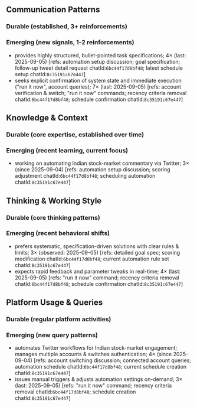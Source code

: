 ## Communication Patterns
### Durable (established, 3+ reinforcements)

### Emerging (new signals, 1-2 reinforcements)
- provides highly structured, bullet-pointed task specifications; 4× (last: 2025-09-05) [refs: automation setup discussion; goal specification; follow-up tweet detail request chatId:`6bc44f17d8bf48`; latest schedule setup chatId:`8c35191c67e447`]
- seeks explicit confirmation of system state and immediate execution ("run it now", account queries); 7× (last: 2025-09-05) [refs: account verification & switch; "run it now" commands; recency criteria removal chatId:`6bc44f17d8bf48`; schedule confirmation chatId:`8c35191c67e447`]

## Knowledge & Context
### Durable (core expertise, established over time)

### Emerging (recent learning, current focus)
- working on automating Indian stock-market commentary via Twitter; 3× (since 2025-09-04) [refs: automation setup discussion; scoring adjustment chatId:`6bc44f17d8bf48`; scheduling automation chatId:`8c35191c67e447`]

## Thinking & Working Style
### Durable (core thinking patterns)

### Emerging (recent behavioral shifts)
- prefers systematic, specification-driven solutions with clear rules & limits; 3× (observed: 2025-09-05) [refs: detailed goal spec; scoring modification chatId:`6bc44f17d8bf48`; current automation rule set chatId:`8c35191c67e447`]
- expects rapid feedback and parameter tweaks in real-time; 4× (last: 2025-09-05) [refs: "run it now" command; recency criteria removal chatId:`6bc44f17d8bf48`; schedule confirmation chatId:`8c35191c67e447`]

## Platform Usage & Queries
### Durable (regular platform activities)

### Emerging (new query patterns)
- automates Twitter workflows for Indian stock-market engagement; manages multiple accounts & switches authentication; 4× (since 2025-09-04) [refs: account switching discussion; connected account queries; automation schedule chatId:`6bc44f17d8bf48`; current schedule creation chatId:`8c35191c67e447`]
- issues manual triggers & adjusts automation settings on-demand; 3× (last: 2025-09-05) [refs: "run it now" command; recency criteria removal chatId:`6bc44f17d8bf48`; schedule creation chatId:`8c35191c67e447`]